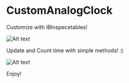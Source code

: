 # CustomAnalogClock

Customize with IBInspecetables!

![Alt text](http://s21.postimg.org/ygwz8dsef/Screen_Shot_2015_03_05_at_10_09_19.png
 "Inspectables")


Update and Count time with simple methods! :)

![Alt text](http://cdn.makeagif.com/media/3-05-2015/BnW75W.gif "Analog Clock example")


Enjoy!

